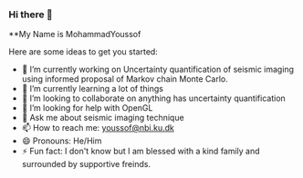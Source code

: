 ### Hi there 👋

 
**My Name is MohammadYoussof 

Here are some ideas to get you started:

- 🔭 I’m currently working on Uncertainty quantification of seismic imaging
using informed proposal of Markov chain Monte Carlo.
- 🌱 I’m currently learning a lot of things
- 👯 I’m looking to collaborate on anything has uncertainty quantification
- 🤔 I’m looking for help with OpenGL
- 💬 Ask me about seismic imaging technique
- 📫 How to reach me: youssof@nbi.ku.dk
- 😄 Pronouns: He/Him
- ⚡ Fun fact: I don't know but I am blessed with a kind family and surrounded by supportive freinds.

